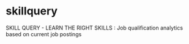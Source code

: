# skillquery
SKILL QUERY - LEARN THE RIGHT SKILLS : Job qualification analytics based on current job postings
